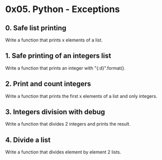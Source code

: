 # 0x05. Python - Exceptions
## 0. Safe list printing
Write a function that prints x elements of a list.
## 1. Safe printing of an integers list
Write a function that prints an integer with "{:d}".format().
## 2. Print and count integers
Write a function that prints the first x elements of a list and only integers.
## 3. Integers division with debug
Write a function that divides 2 integers and prints the result.
## 4. Divide a list
Write a function that divides element by element 2 lists.
